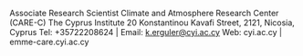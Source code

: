 Associate Research Scientist
Climate and Atmosphere Research Center (CARE-C)
The Cyprus Institute
20 Konstantinou Kavafi Street, 2121, Nicosia, Cyprus
Tel: +35722208624 | Email: k.erguler@cyi.ac.cy
Web: cyi.ac.cy | emme-care.cyi.ac.cy
